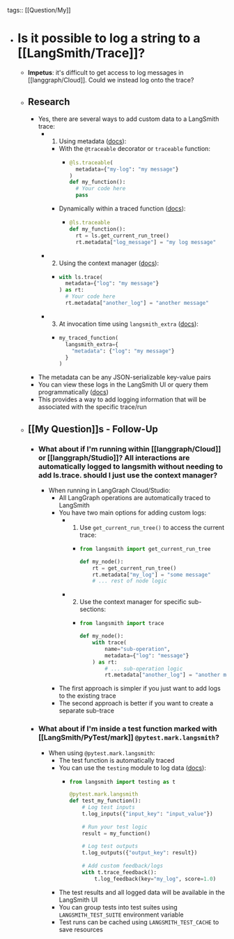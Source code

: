 tags:: [[Question/My]]

- # Is it possible to log a string to a [[LangSmith/Trace]]?
	- **Impetus**: it's difficult to get access to log messages in [[langgraph/Cloud]]. Could we instead log onto the trace?
	- ## Research
		- Yes, there are several ways to add custom data to a LangSmith trace:
			- 1. Using metadata ([docs](https://docs.smith.langchain.com/observability/how_to_guides/add_metadata_tags)):
				- With the `@traceable` decorator or `traceable` function:
					- ```python
					  @ls.traceable(
					    metadata={"my-log": "my message"}
					  )
					  def my_function():
					    # Your code here
					    pass
					  ```
				- Dynamically within a traced function ([docs](https://docs.smith.langchain.com/observability/how_to_guides/access_current_run)):
					- ```python
					  @ls.traceable
					  def my_function():
					    rt = ls.get_current_run_tree()
					    rt.metadata["log_message"] = "my log message"
					  ```
			- 2. Using the context manager ([docs](https://docs.smith.langchain.com/observability/how_to_guides/trace_without_environment_variables)):
				- ```python
				  with ls.trace(
				    metadata={"log": "my message"}
				  ) as rt:
				    # Your code here
				    rt.metadata["another_log"] = "another message"
				  ```
			- 3. At invocation time using `langsmith_extra` ([docs](https://docs.smith.langchain.com/observability/how_to_guides/annotate_code_for_tracing)):
				- ```python
				  my_traced_function(
				    langsmith_extra={
				      "metadata": {"log": "my message"}
				    }
				  )
				  ```
		- The metadata can be any JSON-serializable key-value pairs
		- You can view these logs in the LangSmith UI or query them programmatically ([docs](https://docs.smith.langchain.com/observability/how_to_guides/query_traces))
		- This provides a way to add logging information that will be associated with the specific trace/run
	- ## [[My Question]]s - Follow-Up
		- ### What about if I'm running within [[langgraph/Cloud]] or [[langgraph/Studio]]? All interactions are automatically logged to langsmith without needing to add ls.trace. should I just use the context manager?
			- When running in LangGraph Cloud/Studio:
				- All LangGraph operations are automatically traced to LangSmith
				- You have two main options for adding custom logs:
					- 1. Use `get_current_run_tree()` to access the current trace:
						- ```python
						  from langsmith import get_current_run_tree
						  
						  def my_node():
						      rt = get_current_run_tree()
						      rt.metadata["my_log"] = "some message"
						      # ... rest of node logic
						  ```
					- 2. Use the context manager for specific sub-sections:
						- ```python
						  from langsmith import trace
						  
						  def my_node():
						      with trace(
						          name="sub-operation",
						          metadata={"log": "message"}
						      ) as rt:
						          # ... sub-operation logic
						          rt.metadata["another_log"] = "another message"
						  ```
				- The first approach is simpler if you just want to add logs to the existing trace
				- The second approach is better if you want to create a separate sub-trace
		- ### What about if I'm inside a test function marked with [[LangSmith/PyTest/mark]] `@pytest.mark.langsmith`?
			- When using `@pytest.mark.langsmith`:
				- The test function is automatically traced
				- You can use the `testing` module to log data ([docs](https://docs.smith.langchain.com/evaluation/how_to_guides/pytest)):
					- ```python
					  from langsmith import testing as t
					  
					  @pytest.mark.langsmith
					  def test_my_function():
					      # Log test inputs
					      t.log_inputs({"input_key": "input_value"})
					      
					      # Run your test logic
					      result = my_function()
					      
					      # Log test outputs
					      t.log_outputs({"output_key": result})
					      
					      # Add custom feedback/logs
					      with t.trace_feedback():
					          t.log_feedback(key="my_log", score=1.0)
					  ```
				- The test results and all logged data will be available in the LangSmith UI
				- You can group tests into test suites using `LANGSMITH_TEST_SUITE` environment variable
				- Test runs can be cached using `LANGSMITH_TEST_CACHE` to save resources
